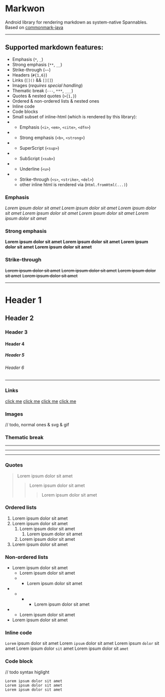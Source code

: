 # Markwon
Android library for rendering markdown as system-native Spannables. Based on [commonmark-java][commonmark-java]

---

## Supported markdown features:
* Emphasis (`*`, `_`)
* Strong emphasis (`**`, `__`)
* Strike-through (`~~`)
* Headers (`#{1,6}`)
* Links (`[]()` && `[][]`)
* Images (_requires special handling_)
* Thematic break (`---`, `***`, `___`)
* Quotes & nested quotes (`>{1,}`)
* Ordered & non-ordered lists & nested ones
* Inline code
* Code blocks
* Small subset of inline-html (which is rendered by this library):
* * Emphasis (`<i>`, `<em>`, `<cite>`, `<dfn>`)
* * Strong emphasis (`<b>`, `<strong>`)
* * SuperScript (`<sup>`)
* * SubScript (`<sub>`)
* * Underline (`<u>`)
* * Strike-through (`<s>`, `<strike>`, `<del>`)
  * other inline html is rendered via (`Html.fromHtml(...)`)

### Emphasis
*Lorem ipsum dolor sit amet*
_Lorem ipsum dolor sit amet_
<i>Lorem ipsum dolor sit amet</i>
<em>Lorem ipsum dolor sit amet</em>
<cite>Lorem ipsum dolor sit amet</cite>
<dfn>Lorem ipsum dolor sit amet</dfn>

### Strong emphasis
**Lorem ipsum dolor sit amet**
__Lorem ipsum dolor sit amet__
<b>Lorem ipsum dolor sit amet</b>
<strong>Lorem ipsum dolor sit amet</strong>

### Strike-through
~~Lorem ipsum dolor sit amet~~
<s>Lorem ipsum dolor sit amet</s>
<strike>Lorem ipsum dolor sit amet</strike>
<del>Lorem ipsum dolor sit amet</del>

---
# Header 1
## Header 2
### Header 3
#### Header 4
##### Header 5
###### Header 6
---

### Links
[click me](https://github.com)
[click me][1]
[click me][github]
<a href="https://github.com">click me</a>

### Images
// todo, normal ones & svg & gif

### Thematic break
---
***
___

### Quotes
> Lorem ipsum dolor sit amet
>> Lorem ipsum dolor sit amet
>>> Lorem ipsum dolor sit amet

### Ordered lists
1. Lorem ipsum dolor sit amet
2. Lorem ipsum dolor sit amet
   1. Lorem ipsum dolor sit amet
      1. Lorem ipsum dolor sit amet
   2. Lorem ipsum dolor sit amet
3. Lorem ipsum dolor sit amet

### Non-ordered lists
* Lorem ipsum dolor sit amet
   * Lorem ipsum dolor sit amet
   * * Lorem ipsum dolor sit amet
*  * * * Lorem ipsum dolor sit amet
* * Lorem ipsum dolor sit amet
* Lorem ipsum dolor sit amet

### Inline code
`Lorem` ipsum dolor sit amet
Lorem `ipsum` dolor sit amet
Lorem ipsum `dolor` sit amet
Lorem ipsum dolor `sit` amet
Lorem ipsum dolor sit `amet`

### Code block
// todo syntax higlight
```
Lorem ipsum dolor sit amet
Lorem ipsum dolor sit amet
Lorem ipsum dolor sit amet
```


[1]: https://github.com
[github]: https://github.com
[commonmark-java]: https://github.com/atlassian/commonmark-java